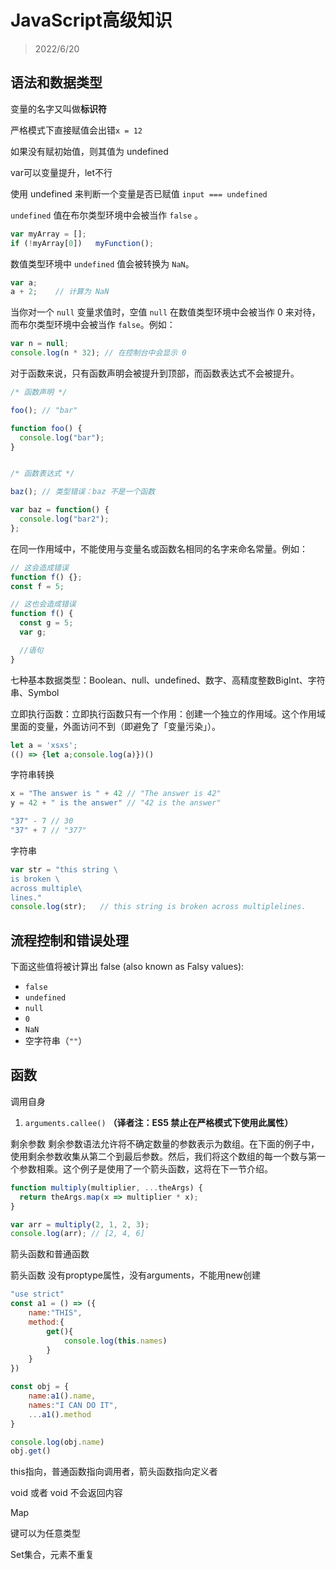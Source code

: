 # JavaScript高级知识

> 2022/6/20



## 语法和数据类型

变量的名字又叫做**标识符**

严格模式下直接赋值会出错`x = 12`

如果没有赋初始值，则其值为 undefined

var可以变量提升，let不行

使用 undefined 来判断一个变量是否已赋值 `input === undefined`

`undefined` 值在布尔类型环境中会被当作 `false` 。

```js
var myArray = [];
if (!myArray[0])   myFunction();
```

数值类型环境中 `undefined` 值会被转换为 `NaN`。

```js
var a;
a + 2;    // 计算为 NaN
```

当你对一个 `null` 变量求值时，空值 `null` 在数值类型环境中会被当作 0 来对待，而布尔类型环境中会被当作 `false`。例如：

```js
var n = null;
console.log(n * 32); // 在控制台中会显示 0
```

对于函数来说，只有函数声明会被提升到顶部，而函数表达式不会被提升。

```js
/* 函数声明 */

foo(); // "bar"

function foo() {
  console.log("bar");
}


/* 函数表达式 */

baz(); // 类型错误：baz 不是一个函数

var baz = function() {
  console.log("bar2");
};
```

在同一作用域中，不能使用与变量名或函数名相同的名字来命名常量。例如：

```js
// 这会造成错误
function f() {};
const f = 5;

// 这也会造成错误
function f() {
  const g = 5;
  var g;

  //语句
}
```

七种基本数据类型：Boolean、null、undefined、数字、高精度整数BigInt、字符串、Symbol

立即执行函数：立即执行函数只有一个作用：创建一个独立的作用域。这个作用域里面的变量，外面访问不到（即避免了「变量污染」）。

```js
let a = 'xsxs';
(() => {let a;console.log(a)})()
```

字符串转换

```js
x = "The answer is " + 42 // "The answer is 42"
y = 42 + " is the answer" // "42 is the answer"

"37" - 7 // 30
"37" + 7 // "377"

```

字符串

```js
var str = "this string \
is broken \
across multiple\
lines."
console.log(str);   // this string is broken across multiplelines.

```





## 流程控制和错误处理

下面这些值将被计算出 false (also known as Falsy values):

- `false`
- `undefined`
- `null`
- `0`
- `NaN`
- 空字符串（`""`）





## 函数

调用自身

1. `arguments.callee()` **（译者注：ES5 禁止在严格模式下使用此属性）**

剩余参数
剩余参数语法允许将不确定数量的参数表示为数组。在下面的例子中，使用剩余参数收集从第二个到最后参数。然后，我们将这个数组的每一个数与第一个参数相乘。这个例子是使用了一个箭头函数，这将在下一节介绍。

```js
function multiply(multiplier, ...theArgs) {
  return theArgs.map(x => multiplier * x);
}

var arr = multiply(2, 1, 2, 3);
console.log(arr); // [2, 4, 6]
```



箭头函数和普通函数

箭头函数 没有proptype属性，没有arguments，不能用new创建

```js
"use strict"
const a1 = () => ({
	name:"THIS",
	method:{
		get(){
			console.log(this.names)
		}
	}
})

const obj = {
	name:a1().name,
	names:"I CAN DO IT",
	...a1().method
}

console.log(obj.name)
obj.get()
```

this指向，普通函数指向调用者，箭头函数指向定义者



void 或者 void 不会返回内容







Map

键可以为任意类型



Set集合，元素不重复
